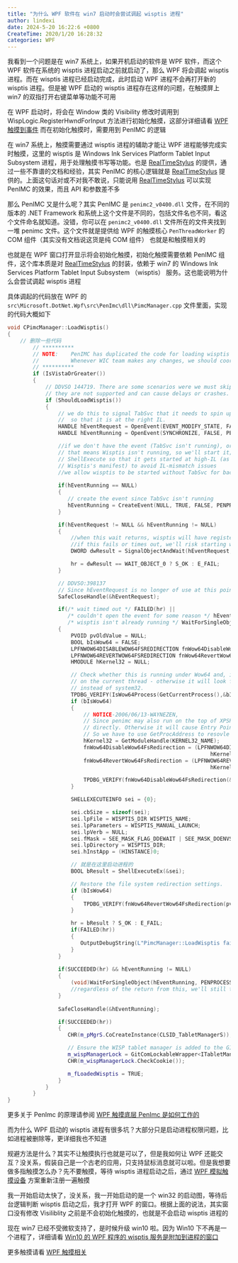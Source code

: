 ```yaml
---
title: "为什么 WPF 软件在 win7 启动时会尝试调起 wisptis 进程"
author: lindexi
date: 2024-5-20 16:22:6 +0800
CreateTime: 2020/1/20 16:28:32
categories: WPF
---
```


我看到一个问题是在 win7 系统上，如果开机启动的软件是 WPF 软件，而这个 WPF 软件在系统的 wisptis 进程启动之前就启动了，那么 WPF 将会调起 wisptis 进程。而在 wisptis 进程已经启动完成，此时启动 WPF 进程不会再打开新的 wisptis 进程。但是被 WPF 启动的 wisptis 进程存在这样的问题，在触摸屏上 win7 的双指打开右键菜单等功能不可用

<!--more-->


<!-- CreateTime:2020/1/20 16:28:32 -->



在 WPF 启动时，将会在 Window 类的 Visibility 修改时调用到 WispLogic.RegisterHwndForInput 方法进行初始化触摸，这部分详细请看 [WPF 触摸到事件](https://blog.lindexi.com/post/WPF-%E8%A7%A6%E6%91%B8%E5%88%B0%E4%BA%8B%E4%BB%B6.html) 而在初始化触摸时，需要用到 PenIMC 的逻辑

在 win7 系统上，触摸需要通过 wisptis 进程的辅助才能让 WPF 进程能够完成实时触摸，这里的 wisptis 是 Windows Ink Services Platform Tablet Input Subsystem 进程，用于处理触摸书写等功能。也是 [RealTimeStylus](https://docs.microsoft.com/en-us/windows/win32/tablet/realtimestylus-reference ) 的提供，通过一些不靠谱的文档和经验，其实 PenIMC 的核心逻辑就是 [RealTimeStylus](https://docs.microsoft.com/en-us/windows/win32/tablet/realtimestylus-reference ) 提供的。上面这句话对或不对我不敢说，只能说用 [RealTimeStylus](https://docs.microsoft.com/en-us/windows/win32/tablet/realtimestylus-reference ) 可以实现 PenIMC 的效果，而且 API 和参数差不多

那么 PenIMC 又是什么呢？其实 PenIMC 是 `penimc2_v0400.dll` 文件，在不同的版本的 .NET Framework 和系统上这个文件是不同的，包括文件名也不同，看这个文件命名就知道。没错，你可以在 `penimc2_v0400.dll` 文件所在的文件夹找到一堆 penimc 文件。这个文件就是提供给 WPF 的触摸核心 `PenThreadWorker` 的 COM 组件（其实没有文档说这货是纯 COM 组件） 也就是和触摸相关的

也就是在 WPF 窗口打开显示将会初始化触摸，初始化触摸需要依赖 PenIMC 组件，这个库本质是对 [RealTimeStylus](https://docs.microsoft.com/en-us/windows/win32/tablet/realtimestylus-reference ) 的封装，依赖于 win7 的 Windows Ink Services Platform Tablet Input Subsystem （wisptis） 服务。这也能说明为什么会尝试调起 wisptis 进程

具体调起的代码放在 WPF 的 `src\Microsoft.DotNet.Wpf\src\PenImc\dll\PimcManager.cpp` 文件里面，实现的代码大概如下

```c++
void CPimcManager::LoadWisptis()
{
    // 删除一些代码
        // **********
        // NOTE:    PenIMC has duplicated the code for loading wisptis from InkObj.
        //          Whenever WIC team makes any changes, we should coordinate with them to work on fixes.
        // **********
        if (IsVistaOrGreater())
        {
            // DDVSO 144719. There are some scenarios were we must skip loading wisptis since 
            // they are not supported and can cause delays or crashes.
            if (ShouldLoadWisptis())
            {
                // we do this to signal TabSvc that it needs to spin up wisptis
                //  so that it is at the right IL.
                HANDLE hEventRequest = OpenEvent(EVENT_MODIFY_STATE, FALSE, PENPROCESS_WISPTIS_REQUEST_EVENT);
                HANDLE hEventRunning = OpenEvent(SYNCHRONIZE, FALSE, PENPROCESS_WISPTIS_RUNNING_EVENT);

                //if we don't have the event (TabSvc isn't running), or we timed out,
                // that means Wisptis isn't running, so we'll start it; we do this via
                // ShellExecute so that it gets started at high-IL (as indicated by
                // Wisptis's manifest) to avoid IL-mismatch issues
                //we allow wisptis to be started without TabSvc for backcompat
            
                if(hEventRunning == NULL)
                {
                   // create the event since TabSvc isn't running
                   hEventRunning = CreateEvent(NULL, TRUE, FALSE, PENPROCESS_WISPTIS_RUNNING_EVENT);
                }

                if(hEventRequest != NULL && hEventRunning != NULL)
                {
                    //when this wait returns, wisptis will have registered its classes with COM
                    //if this fails or times out, we'll risk starting wisptis at a mismatched IL
                    DWORD dwResult = SignalObjectAndWait(hEventRequest, hEventRunning, 30000 /* thirty seconds */, FALSE);

                    hr = dwResult == WAIT_OBJECT_0 ? S_OK : E_FAIL;
                }

                // DDVSO:398137
                // Since hEventRequest is no longer of use at this point, close the handle.
                SafeCloseHandle(&hEventRequest);

                if(/* wait timed out */ FAILED(hr) ||
                   /* couldn't open the event for some reason */ hEventRunning == NULL ||
                   /* wisptis isn't already running */ WaitForSingleObject(hEventRunning, 0) == WAIT_TIMEOUT)
                {
                    PVOID pvOldValue = NULL;
                    BOOL bIsWow64 = FALSE;
                    LPFNWOW64DISABLEWOW64FSREDIRECTION fnWow64DisableWow64FsRedirection = NULL;
                    LPFNWOW64REVERTWOW64FSREDIRECTION fnWow64RevertWow64FsRedirection = NULL;
                    HMODULE hKernel32 = NULL;

                    // Check whether this is running under Wow64 and, if so, disable file system redirection
                    // on the current thread - otherwise it will look for wisptis in the syswow64 directory
                    // instead of system32.
                    TPDBG_VERIFY(IsWow64Process(GetCurrentProcess(),&bIsWow64));
                    if (bIsWow64)
                    {
                        // NOTICE-2006/06/13-WAYNEZEN,
                        // Since penimc may also run on the top of XPSP2, We cannot call Wow64DisableWow64FsRedirection/Wow64RevertWow64FsRedirection
                        // directly. Otherwise it will cause Entry Point Not Found error even though we don't really on those functions on 32-bit XP.
                        // So we have to use GetProcAddress to resovle the function address dynamically.
                        hKernel32 = GetModuleHandle(KERNEL32_NAME);
                        fnWow64DisableWow64FsRedirection = (LPFNWOW64DISABLEWOW64FSREDIRECTION)GetProcAddress(
                                                                hKernel32, WOW64DISABLEWOW64FSREDIRECTION_NAME);
                        fnWow64RevertWow64FsRedirection = (LPFNWOW64REVERTWOW64FSREDIRECTION)GetProcAddress(
                                                                hKernel32, WOW64REVERTWOW64FSREDIRECTION_NAME);

                        TPDBG_VERIFY(fnWow64DisableWow64FsRedirection(&pvOldValue));
                    }

                    SHELLEXECUTEINFO sei = {0};

                    sei.cbSize = sizeof(sei);
                    sei.lpFile = WISPTIS_DIR WISPTIS_NAME;
                    sei.lpParameters = WISPTIS_MANUAL_LAUNCH;
                    sei.lpVerb = NULL;
                    sei.fMask = SEE_MASK_FLAG_DDEWAIT | SEE_MASK_DOENVSUBST | SEE_MASK_FLAG_NO_UI;
                    sei.lpDirectory = WISPTIS_DIR;
                    sei.hInstApp = (HINSTANCE)0;

                    // 就是在这里启动进程的
                    BOOL bResult = ShellExecuteEx(&sei);

                    // Restore the file system redirection settings.
                    if (bIsWow64)
                    { 
                        TPDBG_VERIFY(fnWow64RevertWow64FsRedirection(pvOldValue));
                    }

                    hr = bResult ? S_OK : E_FAIL;
                    if(FAILED(hr))
                    {
                       OutputDebugString(L"PimcManager::LoadWisptis failed to ShellExecuteEx.\r\n");
                    }
                }
                   
                if(SUCCEEDED(hr) && hEventRunning != NULL)
                {
                    (void)WaitForSingleObject(hEventRunning, PENPROCESS_WISPTIS_LOADING_TIMEOUT /* 30 seconds */);
                    //regardless of the return from this, we'll still try to spin wisptis up via COM
                }
                
                SafeCloseHandle(&hEventRunning);

                if(SUCCEEDED(hr))
                {
                   CHR(m_pMgrS.CoCreateInstance(CLSID_TabletManagerS)); //, NULL, CLSCTX_INPROC_SERVER | CLSCTX_LOCAL_SERVER));

                   // Ensure the WISP tablet manager is added to the GIT.
                   m_wispManagerLock = GitComLockableWrapper<ITabletManager>(m_pMgrS, ComApartmentVerifier::Mta());
                   CHR(m_wispManagerLock.CheckCookie());

                   m_fLoadedWisptis = TRUE;
                }
            }
        }
}
```

更多关于 PenImc 的原理请参阅 [WPF 触摸底层 PenImc 是如何工作的](https://blog.lindexi.com/post/WPF-%E8%A7%A6%E6%91%B8%E5%BA%95%E5%B1%82-PenImc-%E6%98%AF%E5%A6%82%E4%BD%95%E5%B7%A5%E4%BD%9C%E7%9A%84.html )

而为什么 WPF 启动的 wisptis 进程有很多坑？大部分只是启动进程权限问题，比如进程被删除等，更详细我也不知道

规避方法是什么？其实不让触摸执行也就是可以了，但是我如何让 WPF 还能交互？没关系，假装自己是一个古老的应用，只支持鼠标消息就可以啦。但是我想要做多指触摸怎么办？先不要触摸，等待 wisptis 进程启动之后，通过 [WPF 模拟触摸设备](https://blog.lindexi.com/post/WPF-%E6%A8%A1%E6%8B%9F%E8%A7%A6%E6%91%B8%E8%AE%BE%E5%A4%87.html) 方案重新注册一遍触摸

我一开始启动太快了，没关系，我一开始启动的是一个 win32 的启动图，等待后台逻辑判断 wisptis 启动之后，我才打开 WPF 的窗口。根据上面的说法，其实窗口没有修改 Visiliblity 之前是不会初始化触摸的，也就是不会启动 wisptis 进程的

现在 win7 已经不受微软支持了，是时候升级 win10 啦。因为 Win10 下不再是一个进程了，详细请看 [Win10 的 WPF 程序的 wisptis 服务是附加到进程的窗口](https://blog.lindexi.com/post/Win10-%E7%9A%84-WPF-%E7%A8%8B%E5%BA%8F%E7%9A%84-wisptis-%E6%9C%8D%E5%8A%A1%E6%98%AF%E9%99%84%E5%8A%A0%E5%88%B0%E8%BF%9B%E7%A8%8B%E7%9A%84%E7%AA%97%E5%8F%A3.html)

更多触摸请看 [WPF 触摸相关](https://blog.lindexi.com/post/WPF-%E8%A7%A6%E6%91%B8%E7%9B%B8%E5%85%B3.html )

